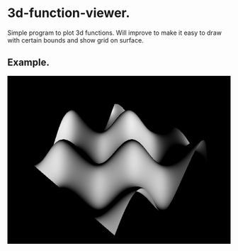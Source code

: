 # 3d-function-viewer.
Simple program to plot 3d functions. Will improve to make it easy to draw with certain bounds and show grid on surface.

## Example.
![](Graph.png)
